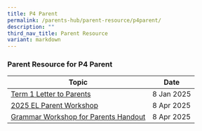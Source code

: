 ```yaml
---
title: P4 Parent
permalink: /parents-hub/parent-resource/p4parent/
description: ""
third_nav_title: Parent Resource
variant: markdown
---
```

### Parent Resource for P4 Parent

| **Topic** | **Date**
| -------- | -------- |
|[Term 1 Letter to Parents](/files/2025_COE_Letter_TERM_1.pdf)| 8 Jan 2025
|[2025 EL Parent Workshop](/files/2025_EL_Parent_Workshop_4_Apr_2025__For_School_Website_.pdf)| 8 Apr 2025
|[Grammar Workshop for Parents Handout](/files/Grammar_Workshop_for_Parents_Handout__For_School_Website_.pdf)| 8 Apr 2025